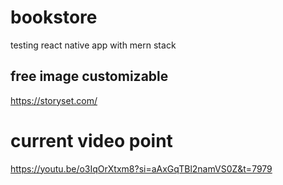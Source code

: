 # bookstore
testing react native app with mern stack

## free image customizable
https://storyset.com/


# current video point
https://youtu.be/o3IqOrXtxm8?si=aAxGqTBl2namVS0Z&t=7979
